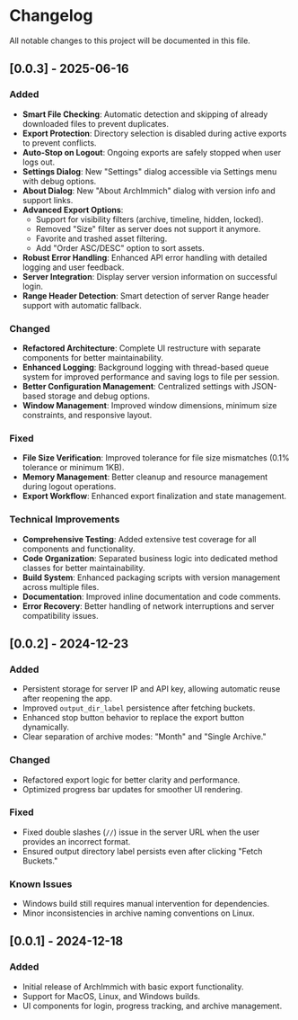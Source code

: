 # Changelog

All notable changes to this project will be documented in this file.

## [0.0.3] - 2025-06-16

### Added

- **Smart File Checking**: Automatic detection and skipping of already downloaded files to prevent duplicates.
- **Export Protection**: Directory selection is disabled during active exports to prevent conflicts.
- **Auto-Stop on Logout**: Ongoing exports are safely stopped when user logs out.
- **Settings Dialog**: New "Settings" dialog accessible via Settings menu with debug options.
- **About Dialog**: New "About ArchImmich" dialog with version info and support links.
- **Advanced Export Options**:
  - Support for visibility filters (archive, timeline, hidden, locked).
  - Removed "Size" filter as server does not support it anymore.
  - Favorite and trashed asset filtering.
  - Add "Order ASC/DESC" option to sort assets.
- **Robust Error Handling**: Enhanced API error handling with detailed logging and user feedback.
- **Server Integration**: Display server version information on successful login.
- **Range Header Detection**: Smart detection of server Range header support with automatic fallback.

### Changed

- **Refactored Architecture**: Complete UI restructure with separate components for better maintainability.
- **Enhanced Logging**: Background logging with thread-based queue system for improved performance and saving logs to file per session.
- **Better Configuration Management**: Centralized settings with JSON-based storage and debug options.
- **Window Management**: Improved window dimensions, minimum size constraints, and responsive layout.

### Fixed

- **File Size Verification**: Improved tolerance for file size mismatches (0.1% tolerance or minimum 1KB).
- **Memory Management**: Better cleanup and resource management during logout operations.
- **Export Workflow**: Enhanced export finalization and state management.

### Technical Improvements

- **Comprehensive Testing**: Added extensive test coverage for all components and functionality.
- **Code Organization**: Separated business logic into dedicated method classes for better maintainability.
- **Build System**: Enhanced packaging scripts with version management across multiple files.
- **Documentation**: Improved inline documentation and code comments.
- **Error Recovery**: Better handling of network interruptions and server compatibility issues.

## [0.0.2] - 2024-12-23

### Added

- Persistent storage for server IP and API key, allowing automatic reuse after reopening the app.
- Improved `output_dir_label` persistence after fetching buckets.
- Enhanced stop button behavior to replace the export button dynamically.
- Clear separation of archive modes: "Month" and "Single Archive."

### Changed

- Refactored export logic for better clarity and performance.
- Optimized progress bar updates for smoother UI rendering.

### Fixed

- Fixed double slashes (`//`) issue in the server URL when the user provides an incorrect format.
- Ensured output directory label persists even after clicking "Fetch Buckets."

### Known Issues

- Windows build still requires manual intervention for dependencies.
- Minor inconsistencies in archive naming conventions on Linux.

## [0.0.1] - 2024-12-18

### Added

- Initial release of ArchImmich with basic export functionality.
- Support for MacOS, Linux, and Windows builds.
- UI components for login, progress tracking, and archive management.

